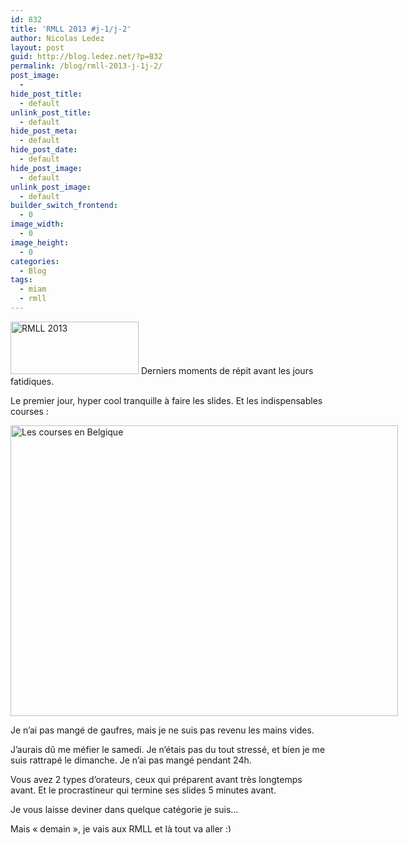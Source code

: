 ```yaml
---
id: 832
title: 'RMLL 2013 #j-1/j-2'
author: Nicolas Ledez
layout: post
guid: http://blog.ledez.net/?p=832
permalink: /blog/rmll-2013-j-1j-2/
post_image:
  - 
hide_post_title:
  - default
unlink_post_title:
  - default
hide_post_meta:
  - default
hide_post_date:
  - default
hide_post_image:
  - default
unlink_post_image:
  - default
builder_switch_frontend:
  - 0
image_width:
  - 0
image_height:
  - 0
categories:
  - Blog
tags:
  - miam
  - rmll
---
```

[<img class="alignnone size-full wp-image-828" alt="RMLL 2013" src="http://blog.ledez.net/wp-content/uploads/2013/07/rmllfr.png" width="205" height="84" />][1] Derniers moments de répit avant les jours fatidiques.

<!--more-->

Le premier jour, hyper cool tranquille à faire les slides. Et les indispensables courses :

<div id="attachment_833" style="width: 630px" class="wp-caption alignnone">
  <a href="http://blog.ledez.net/wp-content/uploads/2013/07/2013-07-11-08.22.04.jpg"><img class="size-large wp-image-833" alt="Les courses en Belgique" src="http://blog.ledez.net/wp-content/uploads/2013/07/2013-07-11-08.22.04-1024x768.jpg" width="620" height="465" srcset="http://blog.ledez.net/wp-content/uploads/2013/07/2013-07-11-08.22.04-300x225.jpg 300w, http://blog.ledez.net/wp-content/uploads/2013/07/2013-07-11-08.22.04-1024x768.jpg 1024w" sizes="(max-width: 620px) 100vw, 620px" /></a>
  
  <p class="wp-caption-text">
    Je n&rsquo;ai pas mangé de gaufres, mais je ne suis pas revenu les mains vides.
  </p>
</div>

J&rsquo;aurais dû me méfier le samedi. Je n&rsquo;étais pas du tout stressé, et bien je me suis rattrapé le dimanche. Je n&rsquo;ai pas mangé pendant 24h.

Vous avez 2 types d&rsquo;orateurs, ceux qui préparent avant très longtemps avant. Et le procrastineur qui termine ses slides 5 minutes avant.

Je vous laisse deviner dans quelque catégorie je suis&#8230;

Mais &laquo;&nbsp;demain&nbsp;&raquo;, je vais aux RMLL et là tout va aller <img src="https://blog.ledez.net/wp-includes/images/smilies/simple-smile.png" alt=":)" class="wp-smiley" style="height: 1em; max-height: 1em;" />

 [1]: http://2013.rmll.info/fr/
